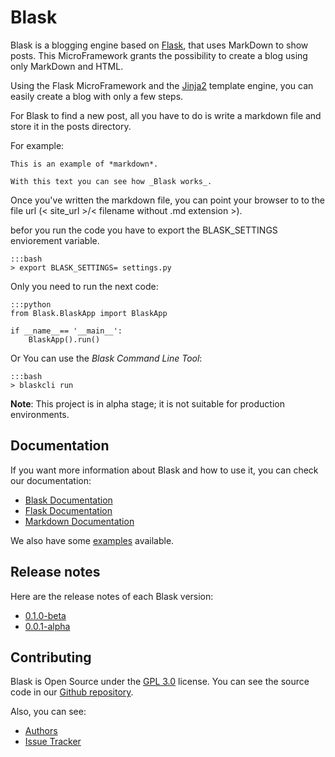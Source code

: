 # Blask

Blask is a blogging engine based on [Flask](http://flask.pocoo.org/), that uses MarkDown to show posts. This MicroFramework grants the possibility to create a blog using only MarkDown and HTML.

Using the Flask MicroFramework and the [Jinja2](http://jinja.pocoo.org/) template engine, you can easily create a blog with only a few steps.

For Blask to find a new post, all you have to do is write a markdown file and store it in the posts directory.

For example:

    This is an example of *markdown*.

    With this text you can see how _Blask works_.

Once you've written the markdown file, you can point your browser to to the file url (< site_url >/< filename without .md extension >).

befor you run the code you have to export the BLASK_SETTINGS enviorement variable.

    :::bash
    > export BLASK_SETTINGS= settings.py

Only you need to run the next code:

    :::python
    from Blask.BlaskApp import BlaskApp
    
    if __name__== '__main__':
        BlaskApp().run() 

Or You can use the _Blask Command Line Tool_:

    :::bash
    > blaskcli run

**Note**: This project is in alpha stage; it is not suitable for production environments.

## Documentation

If you want more information about Blask and how to use it, you can check our documentation:

* [Blask Documentation](/docs)
* [Flask Documentation](http://flask.pocoo.org/docs/0.12/)
* [Markdown Documentation](https://daringfireball.net/projects/markdown/syntax)

We also have some [examples](/examples) available.

## Release notes

Here are the release notes of each Blask version:

* [0.1.0-beta](/0.1.0-beta)
* [0.0.1-alpha](/0.0.1-alpha)

## Contributing

Blask is Open Source under the [GPL 3.0](https://www.gnu.org/licenses/gpl-3.0.en.html) license. You can see the source code in our [Github repository](https://github.com/zerasul/blask).

Also, you can see:

* [Authors](https://github.com/zerasul/blask/graphs/contributors)
* [Issue Tracker](https://github.com/zerasul/blask/issues)








